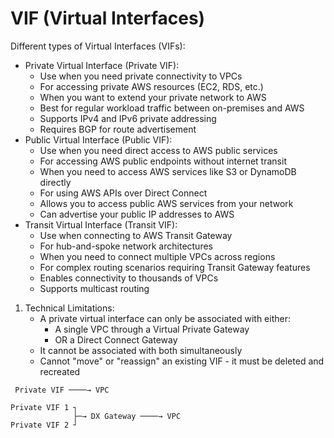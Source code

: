 # VIF (Virtual Interfaces)

Different types of Virtual Interfaces (VIFs):

* Private Virtual Interface (Private VIF):
  * Use when you need private connectivity to VPCs
  * For accessing private AWS resources (EC2, RDS, etc.)
  * When you want to extend your private network to AWS
  * Best for regular workload traffic between on-premises and AWS
  * Supports IPv4 and IPv6 private addressing
  * Requires BGP for route advertisement
* Public Virtual Interface (Public VIF):
  * Use when you need direct access to AWS public services
  * For accessing AWS public endpoints without internet transit
  * When you need to access AWS services like S3 or DynamoDB directly
  * For using AWS APIs over Direct Connect
  * Allows you to access public AWS services from your network
  * Can advertise your public IP addresses to AWS
* Transit Virtual Interface (Transit VIF):
  * Use when connecting to AWS Transit Gateway
  * For hub-and-spoke network architectures
  * When you need to connect multiple VPCs across regions
  * For complex routing scenarios requiring Transit Gateway features
  * Enables connectivity to thousands of VPCs
  * Supports multicast routing

1. Technical Limitations:
   * A private virtual interface can only be associated with either:
     * A single VPC through a Virtual Private Gateway&#x20;
     * OR a Direct Connect Gateway&#x20;
   * It cannot be associated with both simultaneously
   * Cannot "move" or "reassign" an existing VIF - it must be deleted and recreated

```
 Private VIF ────→ VPC

Private VIF 1 ┐
              ├─→ DX Gateway ────→ VPC
Private VIF 2 ┘
```
